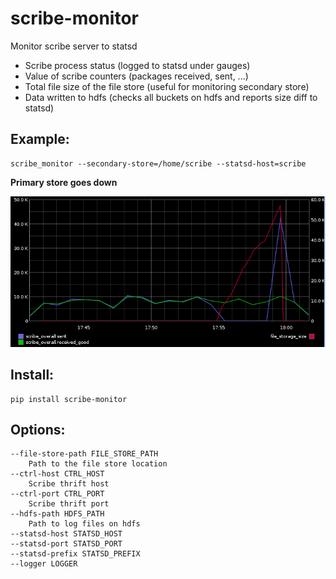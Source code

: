 scribe-monitor
==============

Monitor scribe server to statsd

- Scribe process status (logged to statsd under gauges)
- Value of scribe counters (packages received, sent, ...)
- Total file size of the file store (useful for monitoring secondary store)
- Data written to hdfs (checks all buckets on hdfs and reports size diff to statsd)

Example:
--------

    scribe_monitor --secondary-store=/home/scribe --statsd-host=scribe

**Primary store goes down**

![Primary store goes down](/docs/upstream-down.png?raw-true "promary store goes down")

Install:
--------

    pip install scribe-monitor

Options:
--------

    --file-store-path FILE_STORE_PATH
        Path to the file store location
    --ctrl-host CTRL_HOST
        Scribe thrift host
    --ctrl-port CTRL_PORT
        Scribe thrift port
    --hdfs-path HDFS_PATH
        Path to log files on hdfs
    --statsd-host STATSD_HOST
    --statsd-port STATSD_PORT
    --statsd-prefix STATSD_PREFIX
    --logger LOGGER
